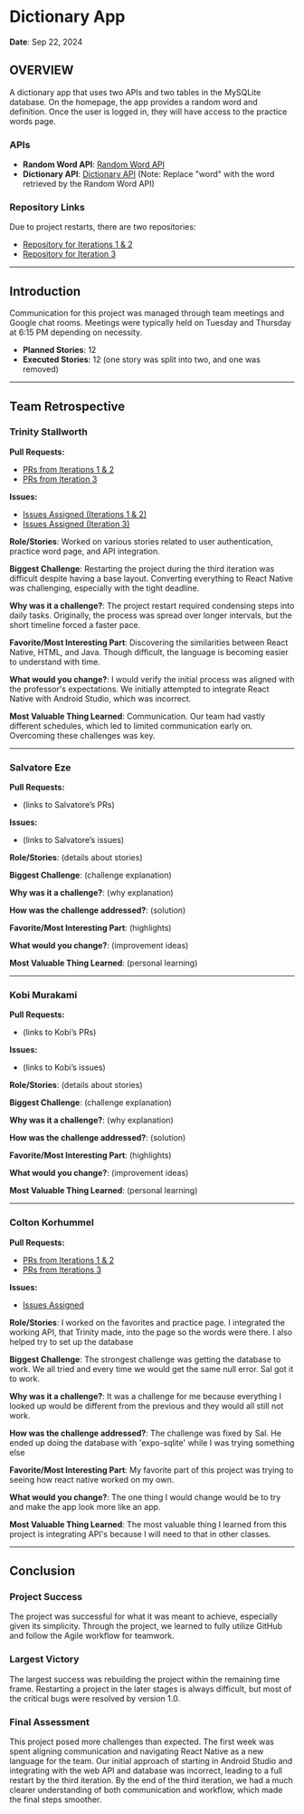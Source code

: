 <h1>Dictionary App</h1>

<p><strong>Date</strong>: Sep 22, 2024</p>

<h2>OVERVIEW</h2>
<p>A dictionary app that uses two APIs and two tables in the MySQLite database. On the homepage, the app provides a random word and definition. Once the user is logged in, they will have access to the practice words page.</p>

<h3>APIs</h3>
<ul>
  <li><strong>Random Word API</strong>: <a href="https://random-word-api.herokuapp.com/word">Random Word API</a></li>
  <li><strong>Dictionary API</strong>: <a href="https://api.dictionaryapi.dev/api/v2/entries/en/word">Dictionary API</a> (Note: Replace "word" with the word retrieved by the Random Word API)</li>
</ul>

<h3>Repository Links</h3>
<p>Due to project restarts, there are two repositories:</p>
<ul>
  <li><a href="https://github.com/KobiMurakami/CST438-Project-01">Repository for Iterations 1 & 2</a></li>
  <li><a href="https://github.com/Trinity5757/CST438_Project1">Repository for Iteration 3</a></li>
</ul>

<hr>

<h2>Introduction</h2>
<p>Communication for this project was managed through team meetings and Google chat rooms. Meetings were typically held on Tuesday and Thursday at 6:15 PM depending on necessity.</p>
<ul>
  <li><strong>Planned Stories</strong>: 12</li>
  <li><strong>Executed Stories</strong>: 12 (one story was split into two, and one was removed)</li>
</ul>

<hr>

<h2>Team Retrospective</h2>

<h3>Trinity Stallworth</h3>
<p><strong>Pull Requests:</strong></p>
<ul>
  <li><a href="https://github.com/KobiMurakami/CST438-Project-01/pulls?q=is%3Apr+is%3Aclosed+author%3ATrinity5757">PRs from Iterations 1 & 2</a></li>
  <li><a href="https://github.com/Trinity5757/CST438_Project1/pulls?q=is%3Apr+author%3A%40me+is%3Aclosed">PRs from Iteration 3</a></li>
</ul>

<p><strong>Issues:</strong></p>
<ul>
  <li><a href="https://github.com/KobiMurakami/CST438-Project-01/issues/assigned/Trinity5757">Issues Assigned (Iterations 1 & 2)</a></li>
  <li><a href="https://github.com/Trinity5757/CST438_Project1/issues/assigned/Trinity5757">Issues Assigned (Iteration 3)</a></li>
</ul>

<p><strong>Role/Stories</strong>: Worked on various stories related to user authentication, practice word page, and API integration.</p>

<p><strong>Biggest Challenge</strong>: Restarting the project during the third iteration was difficult despite having a base layout. Converting everything to React Native was challenging, especially with the tight deadline.</p>

<p><strong>Why was it a challenge?</strong>: The project restart required condensing steps into daily tasks. Originally, the process was spread over longer intervals, but the short timeline forced a faster pace.</p>

<p><strong>Favorite/Most Interesting Part</strong>: Discovering the similarities between React Native, HTML, and Java. Though difficult, the language is becoming easier to understand with time.</p>

<p><strong>What would you change?</strong>: I would verify the initial process was aligned with the professor's expectations. We initially attempted to integrate React Native with Android Studio, which was incorrect.</p>

<p><strong>Most Valuable Thing Learned</strong>: Communication. Our team had vastly different schedules, which led to limited communication early on. Overcoming these challenges was key.</p>

<hr>

<h3>Salvatore Eze</h3>
<p><strong>Pull Requests:</strong></p>
<ul>
  <li>(links to Salvatore’s PRs)</li>
</ul>

<p><strong>Issues:</strong></p>
<ul>
  <li>(links to Salvatore’s issues)</li>
</ul>

<p><strong>Role/Stories</strong>: (details about stories)</p>
<p><strong>Biggest Challenge</strong>: (challenge explanation)</p>
<p><strong>Why was it a challenge?</strong>: (why explanation)</p>
<p><strong>How was the challenge addressed?</strong>: (solution)</p>
<p><strong>Favorite/Most Interesting Part</strong>: (highlights)</p>
<p><strong>What would you change?</strong>: (improvement ideas)</p>
<p><strong>Most Valuable Thing Learned</strong>: (personal learning)</p>

<hr>

<h3>Kobi Murakami</h3>
<p><strong>Pull Requests:</strong></p>
<ul>
  <li>(links to Kobi’s PRs)</li>
</ul>

<p><strong>Issues:</strong></p>
<ul>
  <li>(links to Kobi’s issues)</li>
</ul>

<p><strong>Role/Stories</strong>: (details about stories)</p>
<p><strong>Biggest Challenge</strong>: (challenge explanation)</p>
<p><strong>Why was it a challenge?</strong>: (why explanation)</p>
<p><strong>How was the challenge addressed?</strong>: (solution)</p>
<p><strong>Favorite/Most Interesting Part</strong>: (highlights)</p>
<p><strong>What would you change?</strong>: (improvement ideas)</p>
<p><strong>Most Valuable Thing Learned</strong>: (personal learning)</p>

<hr>

<h3>Colton Korhummel</h3>
<p><strong>Pull Requests:</strong></p>
<ul>
  <li><a href="https://github.com/KobiMurakami/CST438-Project-01/pulls?q=is%3Apr+is%3Aclosed+author%3AColtonKor">PRs from Iterations 1 & 2</a></li>
  <li><a href="https://github.com/Trinity5757/CST438_Project1/pulls?q=is%3Apr+is%3Aclosed+author%3AColtonKor">PRs from Iterations 3</a></li>
</ul>

<p><strong>Issues:</strong></p>
<ul>
  <li><a href="https://github.com/KobiMurakami/CST438-Project-01/issues/assigned/ColtonKor">Issues Assigned</a></li>
</ul>

<p><strong>Role/Stories</strong>: I worked on the favorites and practice page. I integrated the working API, that Trinity made, into the page so the words were there. I also helped try to set up the database</p>
<p><strong>Biggest Challenge</strong>: The strongest challenge was getting the database to work. We all tried and every time we would get the same null error. Sal got it to work.</p>
<p><strong>Why was it a challenge?</strong>: It was a challenge for me because everything I looked up would be different from the previous and they would all still not work.</p>
<p><strong>How was the challenge addressed?</strong>: The challenge was fixed by Sal. He ended up doing the database with 'expo-sqlite' while I was trying something else</p>
<p><strong>Favorite/Most Interesting Part</strong>: My favorite part of this project was trying to seeing how react native worked on my own.</p>
<p><strong>What would you change?</strong>: The one thing I would change would be to try and make the app look more like an app.</p>
<p><strong>Most Valuable Thing Learned</strong>: The most valuable thing I learned from this project is integrating API's because I will need to that in other classes.</p>

<hr>

<h2>Conclusion</h2>

<h3>Project Success</h3>
<p>The project was successful for what it was meant to achieve, especially given its simplicity. Through the project, we learned to fully utilize GitHub and follow the Agile workflow for teamwork.</p>

<h3>Largest Victory</h3>
<p>The largest success was rebuilding the project within the remaining time frame. Restarting a project in the later stages is always difficult, but most of the critical bugs were resolved by version 1.0.</p>

<h3>Final Assessment</h3>
<p>This project posed more challenges than expected. The first week was spent aligning communication and navigating React Native as a new language for the team. Our initial approach of starting in Android Studio and integrating with the web API and database was incorrect, leading to a full restart by the third iteration. By the end of the third iteration, we had a much clearer understanding of both communication and workflow, which made the final steps smoother.</p>
